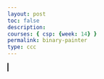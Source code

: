 ```yaml
---
layout: post
toc: false
description:
courses: { csp: {week: 14} }
permalink: binary-painter
type: ccc
---
```


<html lang="en">
<head>
  <meta charset="UTF-8">
  <meta name="viewport" content="width=device-width, initial-scale=1.0">
  <title>Painter Game</title>
  <style>
    canvas {
      border: 1px solid black;
    }
  </style>
</head>
<body>
  <canvas id="gridCanvas" width="600" height="600"></canvas>
  <script>
    const canvas = document.getElementById('gridCanvas');
    const context = canvas.getContext('2d');

    const BLACK = 'rgb(0, 0, 0)';
    const WHITE = 'rgb(200, 200, 200)';
    const COLOR_BAR_HEIGHT = 30;
    const COLOR_BAR_COLORS = ['rgb(255, 0, 0)', 'rgb(0, 255, 0)', 'rgb(0, 0, 255)'];

    const GRID_WIDTH = 400;
    const GRID_HEIGHT = 300;
    const BLOCK_SIZE = 20;

    let selectedColor = WHITE;
    let grid = createGrid(GRID_WIDTH / BLOCK_SIZE, GRID_HEIGHT / BLOCK_SIZE);

    function createGrid(rows, cols) {
      return Array.from({ length: rows }, () => Array(cols).fill(0));
    }

    function drawGrid() {
      for (let x = 0; x < GRID_WIDTH; x += BLOCK_SIZE) {
        for (let y = 0; y < GRID_HEIGHT; y += BLOCK_SIZE) {
          context.beginPath();
          context.rect(x, y, BLOCK_SIZE, BLOCK_SIZE);
          context.fillStyle = grid[x / BLOCK_SIZE][y / BLOCK_SIZE] === 0 ? BLACK : selectedColor;
          context.fill();
          context.lineWidth = 1;
          context.strokeStyle = WHITE;
          context.stroke();
        }
      }
    }

    function drawColorBar() {
      for (let i = 0; i < COLOR_BAR_COLORS.length; i++) {
        context.fillStyle = COLOR_BAR_COLORS[i];
        context.fillRect(i * (canvas.width / COLOR_BAR_COLORS.length), canvas.height - COLOR_BAR_HEIGHT, canvas.width / COLOR_BAR_COLORS.length, COLOR_BAR_HEIGHT);
      }
    }

    function getMousePos(event) {
      const rect = canvas.getBoundingClientRect();
      return {
        x: event.clientX - rect.left,
        y: event.clientY - rect.top
      };
    }

    function handleMouseDown(event) {
      const mousePos = getMousePos(event);
      if (mousePos.y >= canvas.height - COLOR_BAR_HEIGHT) {
        const colorIndex = Math.floor(mousePos.x / (canvas.width / COLOR_BAR_COLORS.length));
        selectedColor = COLOR_BAR_COLORS[colorIndex];
      } else {
        const gridX = Math.floor(mousePos.x / BLOCK_SIZE);
        const gridY = Math.floor(mousePos.y / BLOCK_SIZE);
        grid[gridX][gridY] = selectedColor === BLACK ? 0 : selectedColor;
      }
      draw();
    }

    function draw() {
      context.clearRect(0, 0, canvas.width, canvas.height);
      drawGrid();
      drawColorBar();
    }

    canvas.addEventListener('mousedown', handleMouseDown);

    draw();
  </script>
</body>
</html>
